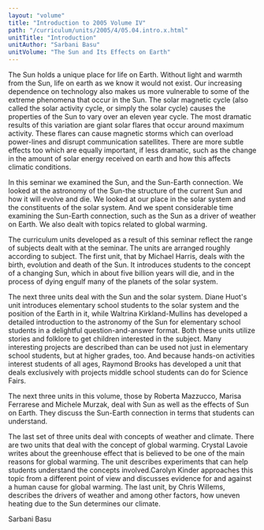 ```yaml
---
layout: "volume"
title: "Introduction to 2005 Volume IV"
path: "/curriculum/units/2005/4/05.04.intro.x.html"
unitTitle: "Introduction"
unitAuthor: "Sarbani Basu"
unitVolume: "The Sun and Its Effects on Earth"
---
```

<body>
<p>
The Sun holds a unique place for life on Earth.  Without light and warmth from the Sun, life on earth as we know it would not exist. Our increasing dependence on technology also makes us more vulnerable to some of the extreme phenomena that occur in the Sun.  The solar magnetic cycle (also called the solar activity cycle, or simply the solar cycle) causes the properties of the Sun to vary over an eleven year cycle. The most dramatic results of this variation are giant solar flares that occur around maximum activity. These flares can cause magnetic storms which can overload power-lines and disrupt communication satellites. There are more subtle effects too which are equally important, if less dramatic, such as the change in the amount of solar energy received on earth and how this affects climatic conditions.
</p>
<p>
In this seminar we examined the Sun, and the Sun-Earth connection.  We looked at the astronomy of the Sun-the structure of the current Sun and how it will evolve and die. We looked at our place in the solar system and the constituents of the solar system. And we spent considerable time examining the Sun-Earth connection, such as the Sun as a driver of weather on Earth. We also dealt with topics related to global warming.
</p>
<p>
The curriculum units developed as a result of this seminar reflect the range of subjects dealt with at the seminar.  The units are arranged roughly according to subject. The first unit, that by Michael Harris, deals with the birth, evolution and death of the Sun. It introduces students to the concept of a changing Sun, which in about five billion years will die, and in the process of dying engulf many of the planets of the solar system.
</p>
<p>
The next three units deal with the Sun and the solar system. Diane Huot's unit introduces elementary school students to the solar system and the position of the Earth in it, while Waltrina Kirkland-Mullins has developed a detailed introduction to the astronomy of the Sun for elementary school students in a delightful question-and-answer format. Both these units utilize stories and folklore to get children interested in the subject. Many interesting projects are described than can be used not just in elementary school students, but at higher grades, too.  And because hands-on activities interest students of all ages, Raymond Brooks has developed a unit that deals exclusively with projects middle school students can do for Science Fairs.
</p>
<p>
The next three units in this volume, those by Roberta Mazzucco, Marisa Ferrarese and Michele Murzak, deal with Sun as well as the effects of Sun on Earth.  They discuss the Sun-Earth connection in terms that students can understand.
</p>
<p>
The last set of three units deal with concepts of weather and climate. There are two units that deal with the concept of global warming. Crystal Lavoie writes about the greenhouse effect that is believed to be one of the main reasons for global warming. The unit describes experiments that can help students understand the concepts involved.Carolyn Kinder approaches this topic from a different point of view and discusses evidence for and against a human cause for global warming. The last unit, by Chris Willems, describes the drivers of weather and among other factors, how uneven heating due to the Sun determines our climate.
</p>
<p>
Sarbani Basu
</p>
</body>